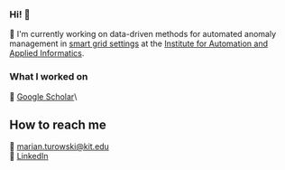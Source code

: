 ### Hi! 👋

🏢 I'm currently working on data-driven methods for automated anomaly management in [smart grid settings](https://www.elab2.kit.edu/english/index.php) at the [Institute for Automation and Applied Informatics](https://www.iai.kit.edu/english/index.php).


### What I worked on
🔭 [Google Scholar](https://scholar.google.com/citations?user=wHAfXaEAAAAJ&hl=de&oi=ao)\


## How to reach me
📧 marian.turowski@kit.edu\
🔗 [LinkedIn](https://wwww.linkedin.com/in/marian-turowski)
